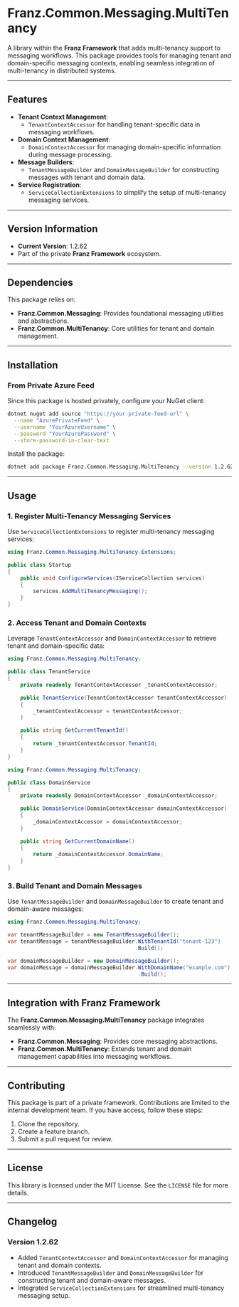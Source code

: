 ﻿# **Franz.Common.Messaging.MultiTenancy**

A library within the **Franz Framework** that adds multi-tenancy support to messaging workflows. This package provides tools for managing tenant and domain-specific messaging contexts, enabling seamless integration of multi-tenancy in distributed systems.

---

## **Features**

- **Tenant Context Management**:
  - `TenantContextAccessor` for handling tenant-specific data in messaging workflows.
- **Domain Context Management**:
  - `DomainContextAccessor` for managing domain-specific information during message processing.
- **Message Builders**:
  - `TenantMessageBuilder` and `DomainMessageBuilder` for constructing messages with tenant and domain data.
- **Service Registration**:
  - `ServiceCollectionExtensions` to simplify the setup of multi-tenancy messaging services.

---

## **Version Information**

- **Current Version**: 1.2.62
- Part of the private **Franz Framework** ecosystem.

---

## **Dependencies**

This package relies on:
- **Franz.Common.Messaging**: Provides foundational messaging utilities and abstractions.
- **Franz.Common.MultiTenancy**: Core utilities for tenant and domain management.

---

## **Installation**

### **From Private Azure Feed**
Since this package is hosted privately, configure your NuGet client:

```bash
dotnet nuget add source "https://your-private-feed-url" \
  --name "AzurePrivateFeed" \
  --username "YourAzureUsername" \
  --password "YourAzurePassword" \
  --store-password-in-clear-text
```

Install the package:

```bash
dotnet add package Franz.Common.Messaging.MultiTenancy --version 1.2.62
```

---

## **Usage**

### **1. Register Multi-Tenancy Messaging Services**

Use `ServiceCollectionExtensions` to register multi-tenancy messaging services:

```csharp
using Franz.Common.Messaging.MultiTenancy.Extensions;

public class Startup
{
    public void ConfigureServices(IServiceCollection services)
    {
        services.AddMultiTenancyMessaging();
    }
}
```

### **2. Access Tenant and Domain Contexts**

Leverage `TenantContextAccessor` and `DomainContextAccessor` to retrieve tenant and domain-specific data:

```csharp
using Franz.Common.Messaging.MultiTenancy;

public class TenantService
{
    private readonly TenantContextAccessor _tenantContextAccessor;

    public TenantService(TenantContextAccessor tenantContextAccessor)
    {
        _tenantContextAccessor = tenantContextAccessor;
    }

    public string GetCurrentTenantId()
    {
        return _tenantContextAccessor.TenantId;
    }
}
```

```csharp
using Franz.Common.Messaging.MultiTenancy;

public class DomainService
{
    private readonly DomainContextAccessor _domainContextAccessor;

    public DomainService(DomainContextAccessor domainContextAccessor)
    {
        _domainContextAccessor = domainContextAccessor;
    }

    public string GetCurrentDomainName()
    {
        return _domainContextAccessor.DomainName;
    }
}
```

### **3. Build Tenant and Domain Messages**

Use `TenantMessageBuilder` and `DomainMessageBuilder` to create tenant and domain-aware messages:

```csharp
using Franz.Common.Messaging.MultiTenancy;

var tenantMessageBuilder = new TenantMessageBuilder();
var tenantMessage = tenantMessageBuilder.WithTenantId("tenant-123")
                                        .Build();

var domainMessageBuilder = new DomainMessageBuilder();
var domainMessage = domainMessageBuilder.WithDomainName("example.com")
                                         .Build();
```

---

## **Integration with Franz Framework**

The **Franz.Common.Messaging.MultiTenancy** package integrates seamlessly with:
- **Franz.Common.Messaging**: Provides core messaging abstractions.
- **Franz.Common.MultiTenancy**: Extends tenant and domain management capabilities into messaging workflows.

---

## **Contributing**

This package is part of a private framework. Contributions are limited to the internal development team. If you have access, follow these steps:
1. Clone the repository.
2. Create a feature branch.
3. Submit a pull request for review.

---

## **License**

This library is licensed under the MIT License. See the `LICENSE` file for more details.

---

## **Changelog**

### Version 1.2.62
- Added `TenantContextAccessor` and `DomainContextAccessor` for managing tenant and domain contexts.
- Introduced `TenantMessageBuilder` and `DomainMessageBuilder` for constructing tenant and domain-aware messages.
- Integrated `ServiceCollectionExtensions` for streamlined multi-tenancy messaging setup.
